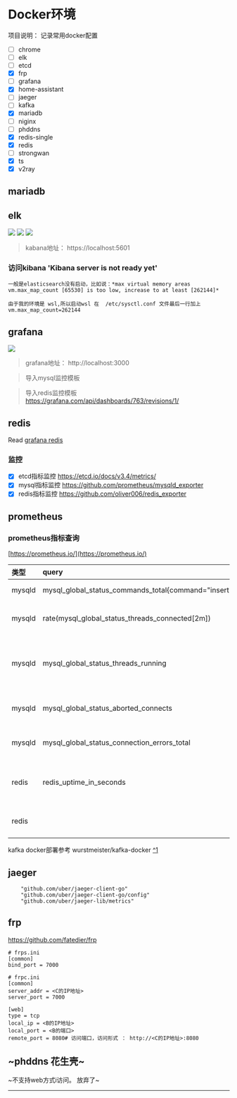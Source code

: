 # Docker环境

项目说明： 记录常用docker配置

- [ ] chrome
- [ ] elk
- [ ] etcd
- [X] frp
- [ ] grafana
- [X] home-assistant
- [ ] jaeger
- [ ] kafka
- [X] mariadb
- [ ] niginx
- [ ] phddns
- [X] redis-single
- [X] redis
- [ ] strongwan
- [X] ts
- [X] v2ray

## mariadb

## elk

![](https://img.shields.io/badge/docker-kibana-green?style=plastic&logo=docker)
![](https://img.shields.io/badge/docker-elasticsearch-green?style=plastic&logo=docker)
![](https://img.shields.io/badge/docker-apmserver-green?style=plastic&logo=docker)

> kabana地址： https://localhost:5601

### 访问kibana  'Kibana server is not ready yet'

```
一般是elasticsearch没有启动，比如说：*max virtual memory areas vm.max_map_count [65530] is too low, increase to at least [262144]*

由于我的环境是 wsl,所以启动wsl 在  /etc/sysctl.conf 文件最后一行加上
vm.max_map_count=262144
```

## grafana

![](https://img.shields.io/badge/docker-grafana-green?style=plastic&logo=docker)

> grafana地址： http://localhost:3000

> 导入mysql监控模板

> 导入redis监控模板
> https://grafana.com/api/dashboards/763/revisions/1/

## redis

Read [grafana redis](redis/README.md)

### 监控

- [X] etcd指标监控 https://etcd.io/docs/v3.4/metrics/
- [X] mysql指标监控 https://github.com/prometheus/mysqld_exporter
- [X] redis指标监控 https://github.com/oliver006/redis_exporter

## prometheus

### prometheus指标查询

[https://prometheus.io/](https://prometheus.io/)

| 类型   | query                                                | 意义               |
| :----- | :--------------------------------------------------- | :----------------- |
| mysqld | mysql_global_status_commands_total{command="insert"} | insert 总数        |
| mysqld | rate(mysql_global_status_threads_connected[2m])      | 当前总连接数       |
| mysqld | mysql_global_status_threads_running                  | 正在运行的查询连接 |
| mysqld | mysql_global_status_aborted_connects                 | 拒绝连接数         |
| mysqld | mysql_global_status_connection_errors_total          | 服务器错误         |
| redis  | redis_uptime_in_seconds                              | 服务器运行总时长   |
| redis  |                                                      | redis运行内存      |

kafka docker部署参考 wurstmeister/kafka-docker [^1][1]


## jaeger

```
	"github.com/uber/jaeger-client-go"
	"github.com/uber/jaeger-client-go/config"
	"github.com/uber/jaeger-lib/metrics"
```

## frp

https://github.com/fatedier/frp

```
# frps.ini
[common]
bind_port = 7000
```

```
# frpc.ini
[common]
server_addr = <C的IP地址>
server_port = 7000

[web]
type = tcp
local_ip = <B的IP地址>
local_port = <B的端口>
remote_port = 8080# 访问端口，访问形式 ： http://<C的IP地址>:8080
```


## ~phddns 花生壳~

 ~不支持web方式i访问。 放弃了~

---

[1]: https://github.com/wurstmeister/kafka-docker
